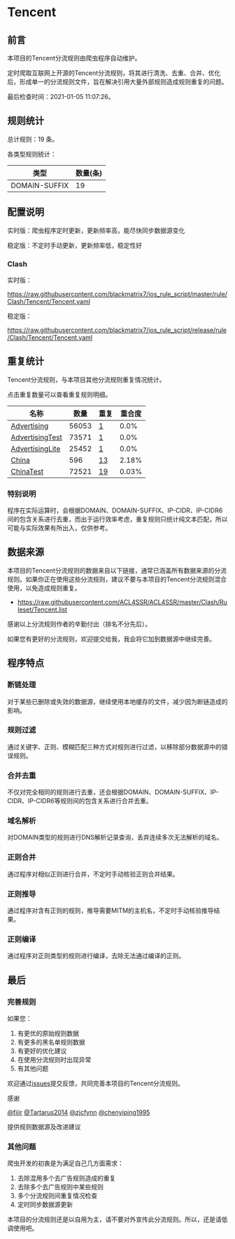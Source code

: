 # Tencent

## 前言

本项目的Tencent分流规则由爬虫程序自动维护。

定时爬取互联网上开源的Tencent分流规则，将其进行清洗、去重、合并、优化后，形成单一的分流规则文件，旨在解决引用大量外部规则造成规则重复的问题。



最后检查时间：2021-01-05 11:07:26。

## 规则统计

总计规则：19 条。

各类型规则统计：

| 类型 | 数量(条) |
| ---- | ---- |
| DOMAIN-SUFFIX | 19 |
## 配置说明

实时版：爬虫程序定时更新，更新频率高，能尽快同步数据源变化

稳定版：不定时手动更新，更新频率低，稳定性好

### Clash 
实时版：

https://raw.githubusercontent.com/blackmatrix7/ios_rule_script/master/rule/Clash/Tencent/Tencent.yaml

稳定版：

https://raw.githubusercontent.com/blackmatrix7/ios_rule_script/release/rule/Clash/Tencent/Tencent.yaml

## 重复统计

Tencent分流规则，与本项目其他分流规则重复情况统计。

点击重复数量可以查看重复规则明细。

| 名称 | 数量 | 重复 | 重合度 |
| ---- | ---- | ---- | ------ |
|  [Advertising](https://github.com/blackmatrix7/ios_rule_script/tree/master/rule/Clash/Advertising)    | 56053   | [1](https://raw.githubusercontent.com/blackmatrix7/ios_rule_script/master/rule/Clash/Tencent/Tencent_Repeat.list)   |   0.0% |
|  [AdvertisingTest](https://github.com/blackmatrix7/ios_rule_script/tree/master/rule/Clash/AdvertisingTest)    | 73571   | [1](https://raw.githubusercontent.com/blackmatrix7/ios_rule_script/master/rule/Clash/Tencent/Tencent_Repeat.list)   |   0.0% |
|  [AdvertisingLite](https://github.com/blackmatrix7/ios_rule_script/tree/master/rule/Clash/AdvertisingLite)    | 25452   | [1](https://raw.githubusercontent.com/blackmatrix7/ios_rule_script/master/rule/Clash/Tencent/Tencent_Repeat.list)   |   0.0% |
|  [China](https://github.com/blackmatrix7/ios_rule_script/tree/master/rule/Clash/China)    | 596   | [13](https://raw.githubusercontent.com/blackmatrix7/ios_rule_script/master/rule/Clash/Tencent/Tencent_Repeat.list)   |   2.18% |
|  [ChinaTest](https://github.com/blackmatrix7/ios_rule_script/tree/master/rule/Clash/ChinaTest)    | 72521   | [19](https://raw.githubusercontent.com/blackmatrix7/ios_rule_script/master/rule/Clash/Tencent/Tencent_Repeat.list)   |   0.03% |
### 特别说明
程序在实际运算时，会根据DOMAIN、DOMAIN-SUFFIX、IP-CIDR、IP-CIDR6间的包含关系进行去重，而出于运行效率考虑，重复规则只统计纯文本匹配，所以可能与实际效果有所出入，仅供参考。

## 数据来源

本项目的Tencent分流规则的数据来自以下链接，通常已涵盖所有数据来源的分流规则。如果你正在使用这些分流规则，建议不要与本项目的Tencent分流规则混合使用，以免造成规则重复。

- https://raw.githubusercontent.com/ACL4SSR/ACL4SSR/master/Clash/Ruleset/Tencent.list


感谢以上分流规则作者的辛勤付出（排名不分先后）。

如果您有更好的分流规则，欢迎提交给我，我会将它加到数据源中继续完善。

## 程序特点

### 断链处理

对于某些已删除或失效的数据源，继续使用本地缓存的文件，减少因为断链造成的影响。

### 规则过滤

通过关键字、正则、模糊匹配三种方式对规则进行过滤，以移除部分数据源中的错误规则。

### 合并去重

不仅对完全相同的规则进行去重，还会根据DOMAIN、DOMAIN-SUFFIX、IP-CIDR、IP-CIDR6等规则间的包含关系进行合并去重。

### 域名解析

对DOMAIN类型的规则进行DNS解析记录查询，丢弃连续多次无法解析的域名。

### 正则合并

通过程序对相似正则进行合并，不定时手动核验正则合并结果。

### 正则推导

通过程序对含有正则的规则，推导需要MITM的主机名，不定时手动核验推导结果。

### 正则编译

通过程序对正则类型的规则进行编译，去除无法通过编译的正则。

## 最后

### 完善规则

如果您：

1. 有更优的原始规则数据
2. 有更多的黑名单规则数据
3. 有更好的优化建议
4. 在使用分流规则时出现异常
5. 有其他问题

欢迎通过[issues](https://github.com/blackmatrix7/ios_rule_script/issues/new)提交反馈，共同完善本项目的Tencent分流规则。

感谢

[@fiiir](https://github.com/fiiir) [@Tartarus2014](https://github.com/Tartarus2014) [@zjcfynn](https://github.com/zjcfynn) [@chenyiping1995](https://github.com/chenyiping1995) 

提供规则数据源及改进建议

### 其他问题

爬虫开发的初衷是为满足自己几方面需求：

1. 去除混用多个去广告规则造成的重复
2. 去除多个去广告规则中某些规则
3. 多个分流规则间重复情况检查
4. 定时同步数据源更新

本项目的分流规则还是以自用为主，请不要对外宣传此分流规则。所以，还是请低调使用吧。